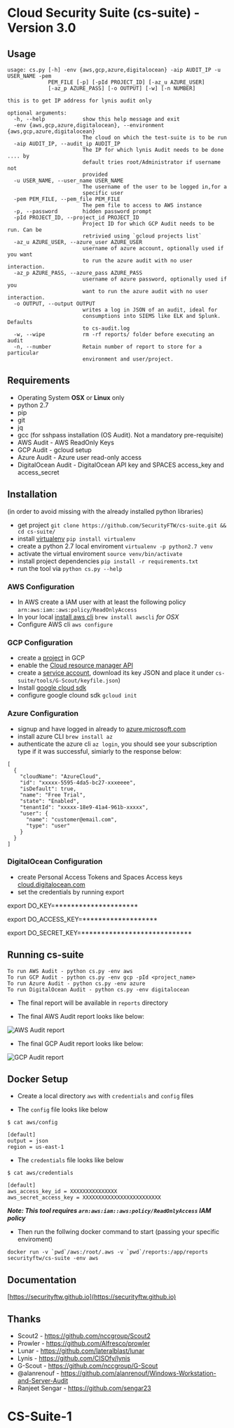 # Cloud Security Suite (cs-suite) - Version 3.0

## Usage
```
usage: cs.py [-h] -env {aws,gcp,azure,digitalocean} -aip AUDIT_IP -u USER_NAME -pem
             PEM_FILE [-p] [-pId PROJECT_ID] [-az_u AZURE_USER]
             [-az_p AZURE_PASS] [-o OUTPUT] [-w] [-n NUMBER]

this is to get IP address for lynis audit only

optional arguments:
  -h, --help            show this help message and exit
  -env {aws,gcp,azure,digitalocean}, --environment {aws,gcp,azure,digitalocean}
                        The cloud on which the test-suite is to be run
  -aip AUDIT_IP, --audit_ip AUDIT_IP
                        The IP for which lynis Audit needs to be done .... by
                        default tries root/Administrator if username not
                        provided
  -u USER_NAME, --user_name USER_NAME
                        The username of the user to be logged in,for a
                        specific user
  -pem PEM_FILE, --pem_file PEM_FILE
                        The pem file to access to AWS instance
  -p, --password        hidden password prompt
  -pId PROJECT_ID, --project_id PROJECT_ID
                        Project ID for which GCP Audit needs to be run. Can be
                        retrivied using `gcloud projects list`
  -az_u AZURE_USER, --azure_user AZURE_USER
                        username of azure account, optionally used if you want
                        to run the azure audit with no user interaction.
  -az_p AZURE_PASS, --azure_pass AZURE_PASS
                        username of azure password, optionally used if you
                        want to run the azure audit with no user interaction.
  -o OUTPUT, --output OUTPUT
                        writes a log in JSON of an audit, ideal for
                        consumptions into SIEMS like ELK and Splunk. Defaults
                        to cs-audit.log
  -w, --wipe            rm -rf reports/ folder before executing an audit
  -n, --number          Retain number of report to store for a particular 
                        environment and user/project.
```
## Requirements
* Operating System **OSX** or **Linux** only
* python 2.7
* pip
* git
* jq
* gcc (for sshpass installation (OS Audit). Not a mandatory pre-requisite)
* AWS Audit - AWS ReadOnly Keys
* GCP Audit - gcloud setup
* Azure Audit - Azure user read-only access
* DigitalOcean Audit - DigitalOcean API key and SPACES access_key and access_secret

## Installation
(in order to avoid missing with the already installed python libraries)

 - get project `git clone https://github.com/SecurityFTW/cs-suite.git &&
cd cs-suite/`   
 - install [virtualenv](https://virtualenv.pypa.io/en/latest/) `pip install virtualenv`
 - create a python 2.7 local enviroment `virtualenv -p python2.7 venv`  
 - activate the virtual enviroment `source venv/bin/activate` 
 - install project dependencies `pip install -r requirements.txt`
 - run the tool via `python cs.py --help`

### AWS Configuration
- In AWS create a IAM user with at least the following policy `arn:aws:iam::aws:policy/ReadOnlyAccess` 
- In your local [install aws cli](https://docs.aws.amazon.com/cli/latest/userguide/cli-chap-install.html) `brew install awscli` _for OSX_  
- Configure AWS cli `aws configure`

### GCP Configuration
- create a [project](https://cloud.google.com/resource-manager/docs/creating-managing-projects) in GCP
- enable the [Cloud resource manager API](https://console.cloud.google.com/apis/api/cloudresourcemanager.googleapis.com/overview)
- create a [service account](https://cloud.google.com/iam/docs/creating-managing-service-account-keys#creating_service_account_keys), download its key JSON and place it under `cs-suite/tools/G-Scout/keyfile.json`)
- Install [google cloud sdk](https://cloud.google.com/sdk/install#installation_options)
- configure google clound sdk `gcloud init`  

### Azure Configuration

- signup and have logged in already to [azure.microsoft.com](https://azure.microsoft.com)
- install azure CLI `brew install az`
- authenticate the azure cli `az login`, you should see your subscription type if it was successful, simiarly to the response below:


```
[
  {
    "cloudName": "AzureCloud",
    "id": "xxxxx-5595-4da5-bc27-xxxeeee",
    "isDefault": true,
    "name": "Free Trial",
    "state": "Enabled",
    "tenantId": "xxxxx-18e9-41a4-961b-xxxxx",
    "user": {
      "name": "customer@email.com",
      "type": "user"
    }
  }
]
```

### DigitalOcean Configuration

- create Personal Access Tokens and Spaces Access keys [cloud.digitalocean.com](https://cloud.digitalocean.com/account/api/tokens)
- set the credentials by running export

export DO_KEY=*********************

export DO_ACCESS_KEY=*******************

export DO_SECRET_KEY=****************************


## Running cs-suite

```
To run AWS Audit - python cs.py -env aws
To run GCP Audit - python cs.py -env gcp -pId <project_name>
To run Azure Audit - python cs.py -env azure
To run DigitalOcean Audit - python cs.py -env digitalocean
```

- The final report will be available in `reports` directory

- The final AWS Audit report looks like below:

![AWS Audit report](AWS_Audit_Report.png)

- The final GCP Audit report looks like below:

![GCP Audit report](GCP_Audit_Report.png)


## Docker Setup

- Create a local directory `aws` with `credentials` and `config` files

- The `config` file looks like below

```
$ cat aws/config

[default]
output = json
region = us-east-1
```
- The `credentials` file looks like below

```
$ cat aws/credentials

[default]
aws_access_key_id = XXXXXXXXXXXXXXX
aws_secret_access_key = XXXXXXXXXXXXXXXXXXXXXXXXX
```

***Note: This tool requires `arn:aws:iam::aws:policy/ReadOnlyAccess` IAM policy***

- Then run the follwing docker command to start (passing your specific enviroment)

```
docker run -v `pwd`/aws:/root/.aws -v `pwd`/reports:/app/reports securityftw/cs-suite -env aws
```

## Documentation
[https://securityftw.github.io](https://securityftw.github.io)

## Thanks
* Scout2 - https://github.com/nccgroup/Scout2
* Prowler - https://github.com/Alfresco/prowler
* Lunar - https://github.com/lateralblast/lunar
* Lynis - https://github.com/CISOfy/lynis
* G-Scout - https://github.com/nccgroup/G-Scout
* @alanrenouf - https://github.com/alanrenouf/Windows-Workstation-and-Server-Audit
* Ranjeet Sengar - https://github.com/sengar23
# CS-Suite-1
